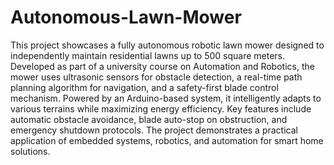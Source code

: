 # Autonomous-Lawn-Mower
This project showcases a fully autonomous robotic lawn mower designed to independently maintain residential lawns up to 500 square meters.
Developed as part of a university course on Automation and Robotics, the mower uses ultrasonic sensors for obstacle detection, a real-time path planning algorithm for navigation, and a safety-first blade control mechanism. Powered by an Arduino-based system, it intelligently adapts to various terrains while maximizing energy efficiency. Key features include automatic obstacle avoidance, blade auto-stop on obstruction, and emergency shutdown protocols. The project demonstrates a practical application of embedded systems, robotics, and automation for smart home solutions.
